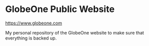 # GlobeOne Public Website

https://www.globeone.com

My personal repository of the GlobeOne website to make sure that everything is backed up.
